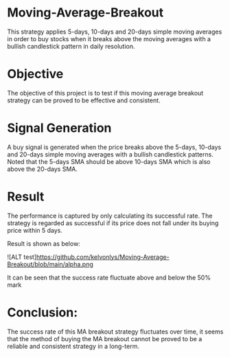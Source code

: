 # Moving-Average-Breakout
This strategy applies 5-days, 10-days and 20-days simple moving averages in order to buy stocks when it breaks above the moving averages with a bullish candlestick pattern in daily resolution. 


# Objective
The objective of this project is to test if this moving average breakout strategy can be proved to be effective and consistent. 


# Signal Generation
A buy signal is generated when the price breaks above the 5-days, 10-days and 20-days simple moving averages with a bullish candlestick patterns. Noted that the 5-days SMA should be above 10-days SMA which is also above the 20-days SMA. 


# Result
The performance is captured by only calculating its successful rate. The strategy is regarded as successful if its price does not fall under its buying price within 5 days.

Result is shown as below:

![ALT test]https://github.com/kelvonlys/Moving-Average-Breakout/blob/main/alpha.png

It can be seen that the success rate fluctuate above and below the 50% mark 


# Conclusion:
The success rate of this MA breakout strategy fluctuates over time, it seems that the method of buying the MA breakout cannot be proved to be a reliable and consistent strategy in a long-term.
